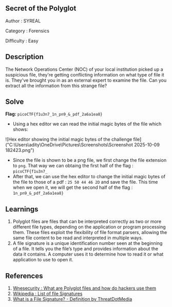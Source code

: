 ## Secret of the Polyglot
Author : SYREAL

Category : Forensics

Difficulty : Easy

## Description
The Network Operations Center (NOC) of your local institution picked up a suspicious file, they're getting conflicting information on what type of file it is. They've brought you in as an external expert to examine the file. Can you extract all the information from this strange file?

## Solve
**Flag:** `picoCTF{f1u3n7_1n_pn9_&_pdf_2a6a1ea8}`

- Using a hex editor we can read the initial magic bytes of the file which shows:

![Hex editor showing the initial magic bytes of the challenge file]("C:\Users\adity\OneDrive\Pictures\Screenshots\Screenshot 2025-10-09 182423.png")

- Since the file is shown to be a png file, we first change the file extension to `png`. That way we can obtaing the first half of the flag : `picoCTF{f1u3n7_`
- After that, we can use the hex editor to change the initial magic bytes of the file to those of a pdf : `25 50 44 46 2D` and save the file. This time when we open it, we will get the second half of the flag : `1n_pn9_&_pdf_2a6a1ea8}`

## Learnings
1. Polyglot files are files that can be interpreted correctly as two or more different file types, depending on the application or program processing them. These files exploit the flexibility of file format parsers, allowing the same file content to be read and interpreted in multiple ways.
2. A file signature is a unique identification number seen at the beginning of a file. It tells you the file’s type and provides information about the data it contains. A computer uses it to determine how to read it or what application to use to open it. 

## References
1. [Wnesecurity : What are Polyglot files and how do hackers use them](https://wnesecurity.com/what-are-polyglot-files-and-how-do-hackers-use-them/)
2. [Wikipedia : List of file Signatures](https://en.wikipedia.org/wiki/List_of_file_signatures)
3. [What is a File Signature? - Definition by ThreatDotMedia](https://threat.media/definition/what-is-a-file-signature/)


